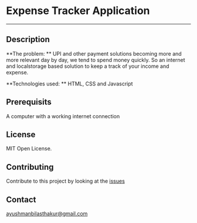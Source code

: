 # Expense Tracker Application
________

## Description

**The problem: ** UPI and other payment solutions becoming more and more relevant day by day, we tend to spend money quickly. So an internet and localstorage based solution to keep a track of your income and expense.

**Technologies used: ** HTML, CSS and Javascript

## Prerequisits

A computer with a working internet connection

## License

MIT Open License.

## Contributing

Contribute to this project by looking at the [issues](https://github.com/AyushmanBilasThakur/expense_tracker/issues)

## Contact 

ayushmanbilasthakur@gmail.com
